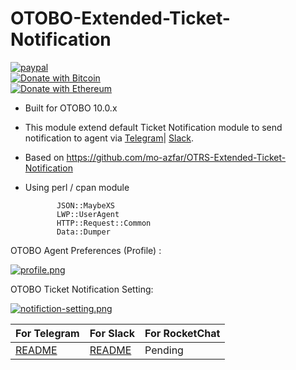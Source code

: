 # OTOBO-Extended-Ticket-Notification

[![paypal](https://www.paypalobjects.com/en_US/i/btn/btn_donateCC_LG.gif)](https://paypal.me/MohdAzfar?locale.x=en_US)  
[![Donate with Bitcoin](https://en.cryptobadges.io/badge/small/3FSyJ9euCk4XD7Be1V8Khdmtb2CCSfJ8nh)](https://en.cryptobadges.io/donate/3FSyJ9euCk4XD7Be1V8Khdmtb2CCSfJ8nh)  
[![Donate with Ethereum](https://en.cryptobadges.io/badge/small/0x39B2E6E49B7434F1cEa0f92CBb9bE1843dC65153)](https://en.cryptobadges.io/donate/0x39B2E6E49B7434F1cEa0f92CBb9bE1843dC65153)

- Built for OTOBO 10.0.x
- This module extend default Ticket Notification module to send notification to agent via [Telegram](TELEGRAMAGENT.md)| [Slack](SLACKAGENT.md).
- Based on https://github.com/mo-azfar/OTRS-Extended-Ticket-Notification  
- Using perl / cpan module

             JSON::MaybeXS  
             LWP::UserAgent  
             HTTP::Request::Common  
             Data::Dumper


OTOBO Agent Preferences (Profile) : 

[![profile.png](https://i.postimg.cc/DfPK4QDc/profile.png)](https://postimg.cc/Cd52W8wZ)

OTOBO Ticket Notification Setting: 

[![notifiction-setting.png](https://i.postimg.cc/NjShvd9Q/notifiction-setting.png)](https://postimg.cc/mPYpQNyn)

  
| For Telegram		           | For Slack                    | For RocketChat               |
| -----------------------------| -----------------------------| -----------------------------|
| [README](TELEGRAMAGENT.md)   | [README](SLACKAGENT.md)      | Pending                      |
